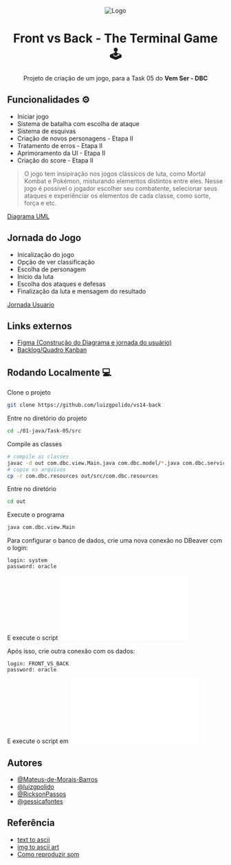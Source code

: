 <div align="center">

![Logo](https://vemser.dbccompany.com.br/vemser/captacao-front/static/media/logo-blue.dfa099c315b365b5480c.webp)


# Front vs Back - The Terminal Game 🕹️


Projeto de criação de um jogo, para a Task 05 do **Vem Ser - DBC**
</div>

## Funcionalidades ⚙️

- Iniciar jogo
- Sistema de batalha com escolha de ataque
- Sistema de esquivas
- Criação de novos personagens - Etapa II
- Tratamento de erros - Etapa II
- Aprimoramento da UI - Etapa II
- Criação do score - Etapa II

>O jogo tem insipiração nos jogos clássicos de luta, como Mortal Kombat e Pokémon, misturando elementos distintos entre eles.
> Nesse jogo é possível o jogador escolher seu combatente, selecionar seus ataques e experiênciar os elementos de cada classe, como sorte, força e etc. 

[Diagrama UML](src/com/dbc/resources/diagramauml.jpg)

## Jornada do Jogo

- Inicalização do jogo
- Opção de ver classificação
- Escolha de personagem
- Inicio da luta
- Escolha dos ataques e defesas
- Finalização da luta e mensagem do resultado

[Jornada Usuario](src/com/dbc/resources/jornadausuario.png)


## Links externos
- [Figma (Construção do Diagrama e jornada do usuário)](https://www.figma.com/board/i6uQXNUFzZTE1JptWybVXd/Task-05---Front-Vs-Back?node-id=11-915&t=Q6HqUJTUV6ztv0Qt-0)
- [Backlog/Quadro Kanban](https://github.com/users/luizgpolido/projects/2/views/1)

## Rodando Localmente 💻

Clone o projeto

```bash
git clone https://github.com/luizgpolido/vs14-back
```

Entre no diretório do projeto

```bash
cd ./01-java/Task-05/src
```

Compile as classes 


```bash
# compile as classes
javac -d out com.dbc.view.Main.java com.dbc.model/*.java com.dbc.service/*.java
# copie os arquivos
cp -r com.dbc.resources out/src/com.dbc.resources
```

Entre no diretório
```bash
cd out
```
Execute o programa 
```bash
java com.dbc.view.Main
```

Para configurar o banco de dados, crie uma nova conexão no DBeaver com o login:
```
login: system
password: oracle
```

E execute o script ![criar.sql](bd/criar.sql)

Após isso, crie outra conexão com os dados:
```
login: FRONT_VS_BACK
password: oracle
```

E execute o script em ![dados.sql](bd/dados.sql)

## Autores

- [@Mateus-de-Morais-Barros](https://github.com/Mateus-de-Morais-Barros)
- [@luizgpolido](https://www.github.com/luizgpolido)
- [@RicksonPassos](https://github.com/RicksonPassos)
- [@gessicafontes](https://github.com/gessicafontes)

## Referência

- [text to ascii](https://patorjk.com/software/taag/)
- [img to ascii art](https://manytools.org/hacker-tools/convert-images-to-ascii-art/go/)
- [Como reproduzir som](https://stackoverflow.com/questions/32347274/how-to-play-record-sound-on-from-a-javax-sound-sampled-line)

